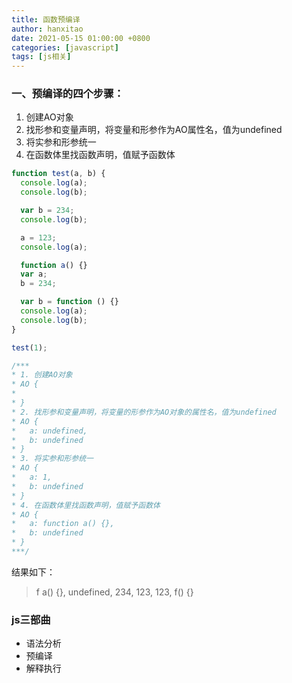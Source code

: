 ```yaml
---
title: 函数预编译
author: hanxitao
date: 2021-05-15 01:00:00 +0800
categories: [javascript]
tags: [js相关]
---
```


### 一、预编译的四个步骤：
1. 创建AO对象
2. 找形参和变量声明，将变量和形参作为AO属性名，值为undefined
3. 将实参和形参统一
4. 在函数体里找函数声明，值赋予函数体

```javascript
function test(a, b) {
  console.log(a);
  console.log(b);

  var b = 234;
  console.log(b);

  a = 123;
  console.log(a);

  function a() {}
  var a;
  b = 234;

  var b = function () {}
  console.log(a);
  console.log(b);
}

test(1);

/***
* 1. 创建AO对象
* AO {
*  
* }
* 2. 找形参和变量声明，将变量的形参作为AO对象的属性名，值为undefined
* AO {
*   a: undefined,
*   b: undefined
* }
* 3. 将实参和形参统一
* AO {
*   a: 1,
*   b: undefined
* }
* 4. 在函数体里找函数声明，值赋予函数体
* AO {
*   a: function a() {},
*   b: undefined
* }
***/
```
结果如下：
> f a() {}, undefined, 234, 123, 123, f() {}

### js三部曲
- 语法分析
- 预编译
- 解释执行